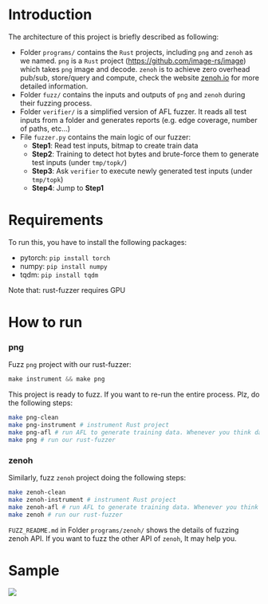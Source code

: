 # Introduction

The architecture of this project is briefly described as following:

- Folder `programs/` contains the `Rust` projects, including `png` and `zenoh` as we named. `png` is a `Rust` project (https://github.com/image-rs/image) which takes `png` image and decode. `zenoh` is to achieve zero overhead pub/sub, store/query and compute, check the website [zenoh.io](http://zenoh.io/) for more detailed information. 
- Folder `fuzz/` contains the inputs and outputs of `png` and `zenoh` during their fuzzing process.
- Folder `verifier/` is a simplified version of AFL fuzzer. It reads all test inputs from a folder and generates reports (e.g. edge coverage, number of paths, etc...)
- File `fuzzer.py` contains the main logic of our fuzzer:
  - **Step1**: Read test inputs, bitmap to create train data
  - **Step2**: Training to detect hot bytes and brute-force them to generate test inputs (under `tmp/topk/`)
  - **Step3**: Ask `verifier` to execute newly generated test inputs (under `tmp/topk`)
  - **Step4**: Jump to **Step1**
  
# Requirements

To run this, you have to install the following packages:

- pytorch: ```pip install torch```
- numpy: ```pip install numpy```
- tqdm: ```pip install tqdm```

Note that: rust-fuzzer requires GPU

# How to run
### png
Fuzz `png` project with our rust-fuzzer:
```javascript
make instrument && make png
```

This project is ready to fuzz. If you want to re-run the entire process. Plz, do the following steps:

```bash
make png-clean
make png-instrument # instrument Rust project
make png-afl # run AFL to generate training data. Whenever you think data is sufficient, stop AFL
make png # run our rust-fuzzer

```

### zenoh

Similarly, fuzz `zenoh` project doing the following steps:

```bash
make zenoh-clean
make zenoh-instrument # instrument Rust project
make zenoh-afl # run AFL to generate training data. Whenever you think data is sufficient, stop AFL
make zenoh # run our rust-fuzzer
``` 

`FUZZ_README.md` in Folder `programs/zenoh/` shows the details of fuzzing zenoh API. If you want to fuzz the other API of `zenoh`, It may help you.

# Sample
![](https://s8.gifyu.com/images/ezgif-6-28948025d975.gif)
